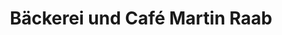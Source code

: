 ---
title: "Bäckerei und Café Martin Raab"
url: /aalen/baeckerei-und-cafe-martin-raab/
shop: Bäckerei
---